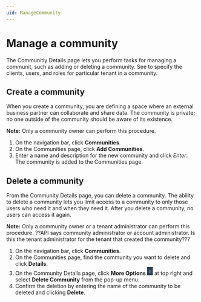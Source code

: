 ```yaml
---
uid: ManageCommunity
---
```


# Manage a community

The Communitiy Details page lets you perform tasks for managing a communit, such as adding or deleting a community. See <Manage tenants in a community> to specify the clients, users, and roles for particular tenant in a community.

## Create a community

When you create a community, you are defining a space where an external business partner can collaborate and share data. The community is private; no one outside of the community should be aware of its existence.

**Note:** Only a community owner can perform this procedure.

1. On the navigation bar, click **Communities**.
2. On the Communities page, click **Add Communities**.
3. Enter a name and description for the new community and click *Enter*. The community is added to the Communities page.

## Delete a community

From the Community Details page, you can delete a community. The ability to delete a community lets you limit access to a community to only those users who need it and when they need it. After you delete a community, no users can access it again.

**Note:** Only a community owner or a tenant administrator can perform this procedure. ??API says community administrator or account administrator. Is this the tenant administrator for the tenant that created the community???
1. On the navigation bar, click **Communities**.
2. On the Communities page, find the community you want to delete and click **Details**.
3. On the Community Details page, click **More Options** ![More Options](..\images\MoreOptions.png "More Options") at top right and select **Delete Community** from the pop-up menu.
4. Confirm the deletion by entering the name of the community to be deleted and clicking **Delete**.
